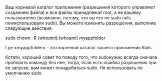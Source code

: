 Ваш корневой каталог приложения (разрешения которого управляют созданием файла) и все 
файлы принадлежат root, а не вашему пользователю (возможно, потому, что вы его не sudo rails newиспользовали sudo). Вы можете изменить разрешения, выполнив следующие действия:

sudo chown -R $(whoami):$(whoami) myappfolder

Где «myappfolder» - это корневой каталог вашего приложения Rails.

Кстати, хороший совет по поводу того, что sudoнужно всегда сначала пробовать команду без нее, тогда, если есть ошибка разрешения при ее запуске, вам может понадобиться sudo. Не использовать по умолчанию sudo.
